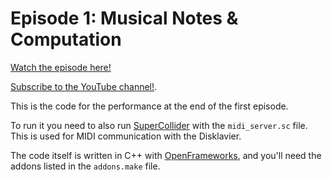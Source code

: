 # Episode 1: Musical Notes & Computation

[Watch the episode here!](https://youtu.be/BrxO-Lssnjg)

[Subscribe to the YouTube channel!](https://www.youtube.com/channel/UCrZNf0XkxtXE0tsy1y2RT0w).

This is the code for the performance at the end of the first episode.

To run it you need to also run [SuperCollider](https://supercollider.github.io/) with the `midi_server.sc` file. This is used for MIDI communication with the Disklavier.

The code itself is written in C++ with [OpenFrameworks](https://openframeworks.cc/), and you'll need the addons listed in the `addons.make` file.

